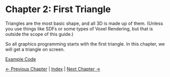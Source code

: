 # Chapter 2: First Triangle

Triangles are the most basic shape, and all 3D is made up of them.
(Unless you use things like SDFs or some types of Voxel Rendering, but that is outside the scope of this guide.)

So all graphics programming starts with the first triangle.
In this chapter, we will get a triangle on screen.

[Example Code](../../example/chapter02)

[← Previous Chapter](../chapter01/README.md) | [Index](../README.md) | [Next Chapter →](../chapter03/README.md)
